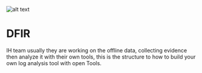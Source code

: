 ![alt text](https://github.com/Maboalenen/DFIR/blob/main/DFIR.png/image.jpg?raw=true)


# DFIR
IH team usually they are working on the offline data, collecting evidence then analyze it with their own tools, this is the structure to how to build your own log analysis tool with open Tools.
